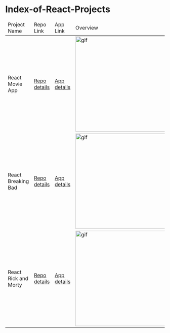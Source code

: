 # Index-of-React-Projects

<table>
    <thead>
        <tr>
            <td>Project Name</td>
            <td>Repo Link</td>
            <td>App Link</td>
            <td>Overview</td>
        </tr>
    </thead>
    <tbody>
        <tr>
            <td>React Movie App</td>
            <td><a href="https://github.com/frcihan/React-Movie-App" target="_blank">Repo details</a></td>
            <td><a href="https://frcihan.github.io/React-Movie-App/" target="_blank">App details</a></td>
            <td><img height="300" src="https://github.com/frcihan/frcihan/blob/main/animation_500_kd7ngokt.gif" alt="gif"></td>
        </tr>
        <tr>
            <td>React Breaking Bad</td>
            <td><a href="https://github.com/frcihan/React-Breaking-Bad" target="_blank">Repo details</a></td>
            <td><a href="https://frcihan.github.io/React-Breaking-Bad/" target="_blank">App details</a></td>
            <td><img height="300" src="https://github.com/frcihan/frcihan/blob/main/animation_500_kd7ngokt.gif" alt="gif"></td>
        </tr>
        <tr>
            <td>React Rick and Morty</td>
            <td><a href="https://github.com/frcihan/React-Rick-and-Morty" target="_blank">Repo details</a></td>
            <td><a href="https://frcihan.github.io/React-Rick-and-Morty/" target="_blank">App details</a></td>
            <td><img height="300" src="https://github.com/frcihan/frcihan/blob/main/animation_500_kd7ngokt.gif" alt="gif"></td>
        </tr>
        <!-- <tr>
            <td>React Rick and Morty</td>
            <td><a href="https://github.com/frcihan/React-Rick-and-Morty" target="_blank">Repo details</a></td>
            <td><a href="https://frcihan.github.io/React-Rick-and-Morty/" target="_blank">App details</a></td>
            <td><img src="https://github.com/frcihan/frcihan/blob/main/animation_500_kd7ngokt.gif" alt="gif"></td>
        </tr> -->
    </tbody>
</table>

